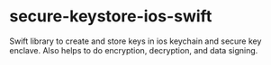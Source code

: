 # secure-keystore-ios-swift
Swift library to create and store keys in ios keychain and secure key enclave. Also helps to do encryption, decryption, and data signing.
